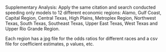 Supplementary Analysis: Apply the same citation and search conducted speeding only models to 12 different economic regions: Alamo, Gulf Coast, Capital Region, Central Texas, High Plains, Metroplex Region, Northwest Texas, South Texas, Southeast Texas, Upper East Texas, West Texas and Upper Rio Grande Region.

Each region has a jpg file for the odds ratios for different races and a csv file for coefficient estimates, p values, etc.
